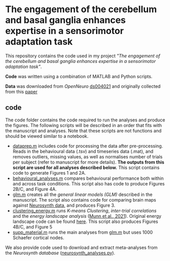 # The engagement of the cerebellum and basal ganglia enhances expertise in a sensorimotor adaptation task
This repository contains the code used in my project *"The engagement of the cerebellum and basal ganglia enhances expertise in a sensorimotor adaptation task"*. 

**Code** was written using a combination of MATLAB and Python scripts.

**Data** was downloaded from *OpenNeuro* [ds004021](https://openneuro.org/datasets/ds004021/versions/1.0.0) and originally collected from this [paper](https://academic.oup.com/cercor/article-abstract/33/8/4761/6761518?login=false)
## code
The code folder contains the code required to run the analyses and produce the figures. The following scripts will be described in an order that fits with the manuscript and analyses. Note that these scripts are not functions and should be viewed similar to a notebook.
- [dataprep.m](https://github.com/ShineLabUSYD/VM_Adaptation/blob/main/Code/dataprep.m) includes code for processing the data after pre-processing. Reads in the behavioural data (.tsv) and timeseries data (.mat), and removes outliers, missing values, as well as normalises number of trials per subject (refer to manuscript for more details). **The outputs from this script are used for all analyses described below.** This script contains code to generate Figures 1 and 2A.
- [behavioural_analyses.m](https://github.com/ShineLabUSYD/VM_Adaptation/blob/main/Code/behavioural_analysis.m) compares behavioural performance both within and across task conditions. This script also has code to produce Figures 2B/C, and Figure 4A.
- [glm.m](https://github.com/ShineLabUSYD/VM_Adaptation/blob/main/Code/glm.m) creates all the *general linear models (GLM)* described in the manuscript. The script also contains code for comparing brain maps against [Neurosynth data](https://neurosynth.org/), and produces Figure 3.
- [clustering_energy.m](https://github.com/ShineLabUSYD/VM_Adaptation/blob/main/Code/clustering_energy.m) runs *K-means Clustering*, *inter-trial correlations* and the *energy landscape analysis* ([Munn et al., 2021](https://www-nature-com.ezproxy.library.sydney.edu.au/articles/s41467-021-26268-x)). Original energy landscape code can be found [here](https://github.com/ShineLabUSYD/Brainstem_DTI_Attractor_Paper). This script also produces Figures 4B/C, and Figure 5
- [supp_material.m](https://github.com/ShineLabUSYD/VM_Adaptation/blob/main/Code/supp_material.m) runs the main analyses from [glm.m](https://github.com/ShineLabUSYD/VM_Adaptation/blob/main/Code/glm.m) but uses 1000 Schaefer cortical nodes.

We also provide code used to download and extract meta-analyses from the *Neurosynth database* ([neurosynth_analyses.py](https://github.com/ShineLabUSYD/VM_Adaptation/blob/main/Code/neurosynth_analysis.py)).
